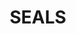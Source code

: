 ---
layout: page
title: SEALS
permalink: /SLE2021/SEALS
redirect_to: https://github.com/gwendal-jouneaux/SEALS-Framework
---